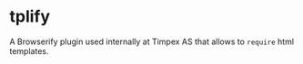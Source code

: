 # tplify

A Browserify plugin used internally at Timpex AS that allows to `require` html templates.

